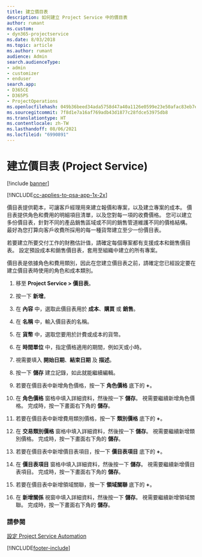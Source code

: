 ```yaml
---
title: 建立價目表
description: 如何建立 Project Service 中的價目表
author: rumant
ms.custom:
- dyn365-projectservice
ms.date: 8/03/2018
ms.topic: article
ms.author: rumant
audience: Admin
search.audienceType:
- admin
- customizer
- enduser
search.app:
- D365CE
- D365PS
- ProjectOperations
ms.openlocfilehash: 049b36beed34ada5758d47a40a1126e0599e23e50afac83eb7ef0e37daaaaa65
ms.sourcegitcommit: 7f8d1e7a16af769adb43d1877c28fdce53975db8
ms.translationtype: HT
ms.contentlocale: zh-TW
ms.lasthandoff: 08/06/2021
ms.locfileid: "6990891"
---
```

# <a name="create-a-price-list-project-service"></a>建立價目表 (Project Service)

[!include [banner](../includes/psa-now-project-operations.md)]

[!INCLUDE[cc-applies-to-psa-app-1x-2x](../includes/cc-applies-to-psa-app-1x-2x.md)]

價目表提供範本，可讓客戶經理用來建立報價和專案，以及建立專案的成本。 價目表提供角色和費用的明細項目清單，以及您對每一項的收費價格。 您可以建立多份價目表，針對不同的產品銷售區域或不同的銷售管道維護不同的價格結構。 最好為您打算向客戶收費所採用的每一種貨幣建立至少一份價目表。  
  
若要建立所要交付工作的財務估計值，請確定每個專案都有支援成本和銷售價目表。 設定預設成本和銷售價目表，套用至組織中建立的所有專案。  
  
價目表是依據角色和費用類別，因此在您建立價目表之前，請確定您已經設定要在建立價目表時使用的角色和成本類別。  
  
1.  移至 **Project Service > 價目表**。  
  
2.  按一下 **新增**。  
  
3.  在 **內容** 中，選取此價目表用於 **成本**、**購買** 或 **銷售**。  
  
4.  在 **名稱** 中，輸入價目表的名稱。  
  
5.  在 **貨幣** 中，選取您要用於計費或成本的貨幣。  
  
6.  在 **時間單位** 中，指定價格適用的期間，例如天或小時。  
  
7.  視需要填入 **開始日期**、**結束日期** 及 **描述**。  
  
8.  按一下 **儲存** 建立記錄，如此就能繼續編輯。  
  
9. 若要在價目表中新增角色價格，按一下 **角色價格** 底下的 **+**。  
  
10. 在 **角色價格** 窗格中填入詳細資料，然後按一下 **儲存**。 視需要繼續新增角色價格。 完成時，按一下畫面右下角的 **儲存**。  
  
11. 若要在價目表中新增費用類別價格，按一下 **類別價格** 底下的 **+**。  
  
12. 在 **交易類別價格** 窗格中填入詳細資料，然後按一下 **儲存**。 視需要繼續新增類別價格。 完成時，按一下畫面右下角的 **儲存**。  
  
13. 若要在價目表中新增價目表項目，按一下 **價目表項目** 底下的 **+**。  
  
14. 在 **價目表項目** 窗格中填入詳細資料，然後按一下 **儲存**。 視需要繼續新增價目表項目。 完成時，按一下畫面右下角的 **儲存**。  
  
15. 若要在價目表中新增領域關聯，按一下 **領域關聯** 底下的 **+**。  
  
16. 在 **新增關係** 視窗中填入詳細資料，然後按一下 **儲存**。 視需要繼續新增領域關聯。 完成時，按一下畫面右下角的 **儲存**。  
  
### <a name="see-also"></a>請參閱  
 [設定 Project Service Automation](../psa/configure.md)


[!INCLUDE[footer-include](../includes/footer-banner.md)]